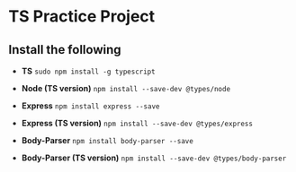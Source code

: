 # TS Practice Project

## Install the following

- **TS** `sudo npm install -g typescript`

- **Node (TS version)** `npm install --save-dev @types/node`

- **Express** `npm install express --save`
- **Express (TS version)** `npm install --save-dev @types/express`

- **Body-Parser** `npm install body-parser --save`
- **Body-Parser (TS version)** `npm install --save-dev @types/body-parser`